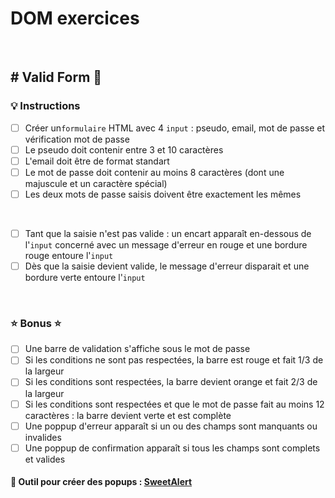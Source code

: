 # DOM exercices

<br>

##   # Valid Form 👮

### :bulb: Instructions

- [ ] Créer un`formulaire` HTML avec 4 `input` : pseudo, email, mot de passe et vérification mot de passe
- [ ] Le pseudo doit contenir entre 3 et 10 caractères
- [ ] L'email doit être de format standart
- [ ] Le mot de passe doit contenir au moins 8 caractères (dont une majuscule et un caractère spécial)
- [ ] Les deux mots de passe saisis doivent être exactement les mêmes

<br>

- [ ] Tant que la saisie n'est pas valide : un encart apparaît en-dessous de l'`input` concerné avec un message d'erreur en rouge et une bordure rouge entoure l'`input`
- [ ] Dès que la saisie devient valide, le message d'erreur disparait et une bordure verte entoure l'`input`

<br>

### :star: Bonus :star: 

- [ ] Une barre de validation s'affiche sous le mot de passe 
- [ ] Si les conditions ne sont pas respectées, la barre est rouge et fait 1/3 de la largeur
- [ ] Si les conditions sont respectées, la barre devient orange et fait 2/3 de la largeur
- [ ] Si les conditions sont respectées et que le mot de passe fait au moins 12 caractères : la barre devient verte et est complète
- [ ] Une poppup d'erreur apparaît si un ou des champs sont manquants ou invalides
- [ ] Une poppup de confirmation apparaît si tous les champs sont complets et valides

#### 🔗 Outil pour créer des popups : [SweetAlert](https://sweetalert2.github.io/)

<br>
